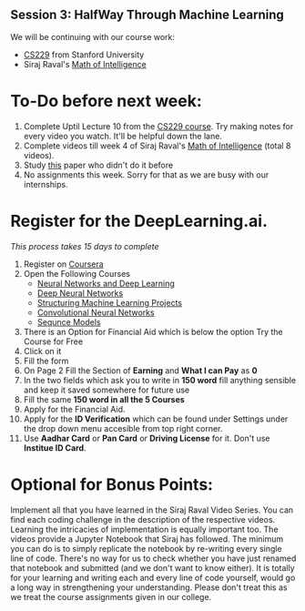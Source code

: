 ## Session 3: HalfWay Through Machine Learning

We will be continuing with our course work:
- [CS229][1] from Stanford University
- Siraj Raval's [Math of Intelligence][2]

# To-Do before next week:

1. Complete Uptil Lecture 10 from the [CS229 course][1]. Try making notes for every video you watch. It'll be helpful down the lane.
2. Complete videos till week 4 of Siraj Raval's [Math of Intelligence][2] (total 8 videos).
3. Study [this][3] paper who didn't do it before
4. No assignments this week. Sorry for that as we are busy with our internships.

# Register for the DeepLearning.ai.
*This process takes 15 days to complete*
1. Register on [Coursera](https://www.coursera.org/)
2. Open the Following Courses
    - [Neural Networks and Deep Learning](https://www.coursera.org/learn/neural-networks-deep-learning)
    - [Deep Neural Networks](https://www.coursera.org/learn/deep-neural-network)
    - [Structuring Machine Learning Projects](https://www.coursera.org/learn/machine-learning-projects)
    - [Convolutional Neural Networks](https://www.coursera.org/learn/convolutional-neural-networks)
    - [Sequnce Models](https://www.coursera.org/learn/nlp-sequence-models)
3. There is an Option for Financial Aid which is below the option Try the Course for Free
4. Click on it
5. Fill the form 
6. On Page 2 Fill the Section of **Earning** and **What I can Pay** as **0**
7. In the two fields which ask you to write in **150 word** fill anything sensible and keep it saved somewhere for future use
8. Fill the same **150 word in all the 5 Courses** 
9. Apply for the Financial Aid.
10. Apply for the **ID Verification** which can be found under Settings under the drop down menu accesible from top right corner.
11. Use **Aadhar Card** or **Pan Card** or **Driving License** for it. Don't use **Institue ID Card**.

# Optional for Bonus Points:

Implement all that you have learned in the Siraj Raval Video Series. You can find each coding challenge in the description of the respective videos. Learning the intricacies of implementation is equally important too. The videos provide a Jupyter Notebook that Siraj has followed. The minimum you can do is to simply replicate the notebook by re-writing every single line of code. There's no way for us to check whether you have just renamed that notebook and submitted (and we don't want to know either). It is totally for your learning and writing each and every line of code yourself, would go a long way in strengthening your understanding. Please don't treat this as we treat the course assignments given in our college.

[1]: https://www.youtube.com/playlist?list=PLFC36A799B7FFD0CF
[2]: https://www.youtube.com/playlist?list=PL2-dafEMk2A7mu0bSksCGMJEmeddU_H4D
[3]: https://homes.cs.washington.edu/~nasmith/papers/nguyen+smith+rose.latech11.pdf
